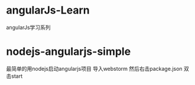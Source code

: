 # angularJs-Learn
angularJs学习系列


# nodejs-angularjs-simple
最简单的用nodejs启动angularjs项目 导入webstorm 然后右击package.json 双击start
